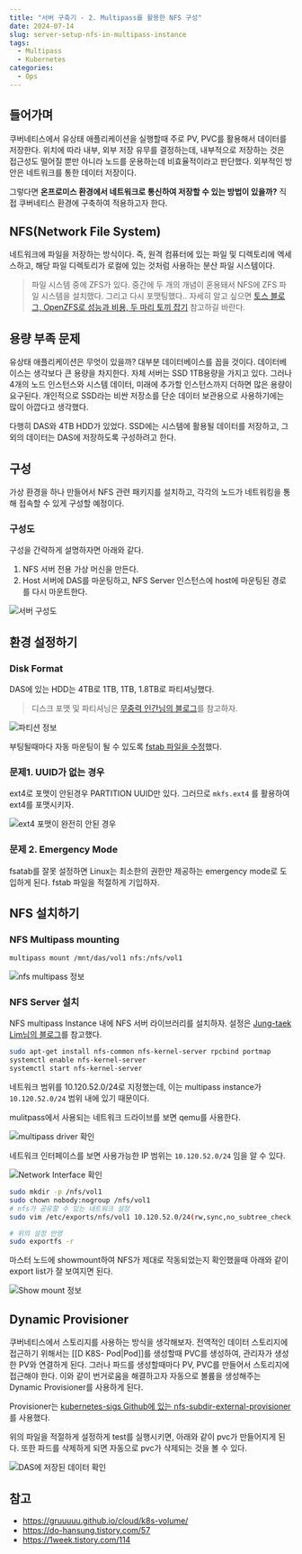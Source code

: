 ```yaml
---
title: "서버 구축기 - 2. Multipass를 활용한 NFS 구성"
date: 2024-07-14
slug: server-setup-nfs-in-multipass-instance
tags:
  - Multipass
  - Kubernetes
categories:
  - Ops
---
```


## 들어가며

쿠버네티스에서 유상태 애플리케이션을 실행할때 주로 PV, PVC를 활용해서 데이터를 저장한다. 위치에 따라 내부, 외부 저장 유무를 결정하는데, 내부적으로 저장하는 것은 접근성도 떨어질 뿐만 아니라 노드를 운용하는데 비효율적이라고 판단했다. 외부적인 방안은 네트워크를 통한 데이터 저장이다.

그렇다면 **온프로미스 환경에서 네트워크로 통신하여 저장할 수 있는 방법이 있을까?** 직접 쿠버네티스 환경에 구축하여 적용하고자 한다.

## NFS(Network File System)

네트워크에 파일을 저장하는 방식이다. 즉, 원격 컴퓨터에 있는 파일 및 디렉토리에 엑세스하고, 해당 파일 디렉토리가 로컬에 있는 것처럼 사용하는 분산 파일 시스템이다.

> 파일 시스템 중에 ZFS가 있다. 중간에 두 개의 개념이 혼용돼서 NFS에 ZFS 파일 시스템을 설치했다. 그리고 다시 포맷팅했다..
> 자세히 알고 싶으면 [토스 블로그, OpenZFS로 성능과 비용, 두 마리 토끼 잡기](https://toss.tech/article/engineering-note-8) 참고하길 바란다.

## 용량 부족 문제

유상태 애플리케이션은 무엇이 있을까? 대부분 데이터베이스를 꼽을 것이다. 데이터베이스는 생각보다 큰 용량을 차지한다. 자체 서버는 SSD 1TB용량을 가지고 있다. 그러나 4개의 노드 인스턴스와 시스템 데이터, 미래에 추가할 인스턴스까지 더하면 많은 용량이 요구된다. 개인적으로 SSD라는 비싼 저장소를 단순 데이터 보관용으로 사용하기에는 많이 아깝다고 생각했다.

다행히 DAS와 4TB HDD가 있었다. SSD에는 시스템에 활용될 데이터를 저장하고, 그 외의 데이터는 DAS에 저장하도록 구성하려고 한다.

## 구성

가상 환경을 하나 만들어서 NFS 관련 패키지를 설치하고, 각각의 노드가 네트워킹을 통해 접속할 수 있게 구성할 예정이다.

### 구성도

구성을 간략하게 설명하자면 아래와 같다.

1. NFS 서버 전용 가상 머신을 만든다.
2. Host 서버에 DAS를 마운팅하고, NFS Server 인스턴스에 host에 마운팅된 경로를 다시 마운트한다.

![서버 구성도](img1.png)

## 환경 설정하기

### Disk Format

DAS에 있는 HDD는 4TB로 1TB, 1TB, 1.8TB로 파티셔닝했다.

> 디스크 포맷 및 파티셔닝은 [무중력 인간님의 블로그](https://zero-gravity.tistory.com/297)를 참고하자.

![파티션 정보](img2.png)

부팅될때마다 자동 마운팅이 될 수 있도록 [fstab 파일을 수정](https://guide.ncloud-docs.com/docs/server-ts-fstab-vpc)했다.

### 문제1. UUID가 없는 경우

ext4로 포맷이 안된경우 PARTITION UUID만 있다. 그러므로 `mkfs.ext4` 를 활용하여 ext4를 포맷시키자.

![ext4 포맷이 완전히 안된 경우](img3.png)

### 문제 2. Emergency Mode

fsatab를 잘못 설정하면 Linux는 최소한의 권한만 제공하는 emergency mode로 도입하게 된다. fstab 파일을 적절하게 기입하자.

## NFS 설치하기

### NFS Multipass mounting

```bash
multipass mount /mnt/das/vol1 nfs:/nfs/vol1
```

![nfs multipass 정보](img4.png)

### NFS Server 설치

NFS multipass Instance 내에 NFS 서버 라이브러리를 설치하자. 설정은 [Jung-taek Lim님의 블로그](https://heartsavior.medium.com/%ED%98%B8%EC%8A%A4%ED%8A%B8-%EC%84%9C%EB%B2%84-ubuntu-20-04-%EC%97%90-nfs-%EB%A5%BC-%EC%84%A4%EC%A0%95%ED%95%98%EA%B3%A0-spark-on-kubernetes-%EC%97%90%EC%84%9C-%EB%8F%99%EC%A0%81%EC%9C%BC%EB%A1%9C-%EB%B3%BC%EB%A5%A8%EC%9D%84-%ED%95%A0%EB%8B%B9%EB%B0%9B%EA%B8%B0-6c80bc71e6ed)를 참고했다.

```bash
sudo apt-get install nfs-common nfs-kernel-server rpcbind portmap
systemctl enable nfs-kernel-server
systemctl start nfs-kernel-server

```

네트워크 범위를 10.120.52.0/24로 지정했는데, 이는 multipass instance가 `10.120.52.0/24` 범위 내에 있기 때문이다.

mulitpass에서 사용되는 네트워크 드라이브를 보면 qemu를 사용한다.

![multipass driver 확인](img6.png)

네트워크 인터페이스를 보면 사용가능한 IP 범위는 `10.120.52.0/24` 임을 알 수 있다.

![Network Interface 확인](img7.png)

```bash
sudo mkdir -p /nfs/vol1
sudo chown nobody:nogroup /nfs/vol1
# nfs가 공유할 수 있는 네트워크 설정
sudo vim /etc/exports/nfs/vol1 10.120.52.0/24(rw,sync,no_subtree_check,no_root_squash)

# 위의 설정 반영
sudo exportfs -r
```

마스터 노드에 showmount하여 NFS가 제대로 작동되었는지 확인했을때 아래와 같이 export list가 잘 보여지면 된다.

![Show mount 정보](img8.png)

## Dynamic Provisioner

쿠버네티스에서 스토리지를 사용하는 방식을 생각해보자. 전역적인 데이터 스토리지에 접근하기 위해서는 [[D K8S- Pod|Pod]]를 생성할때 PVC를 생성하여, 관리자가 생성한 PV와 연결하게 된다. 그러나 파드를 생성할때마다 PV, PVC를 만들어서 스토리지에 접근해야 한다. 이와 같이 번거로움을 해결하고자 자동으로 볼륨을 생성해주는 Dynamic Provisioner를 사용하게 된다.

Provisioner는 [kubernetes-sigs Github에 있는 nfs-subdir-external-provisioner](https://github.com/kubernetes-sigs/nfs-subdir-external-provisioner#with-helm)를 사용했다.

위의 파일을 적절하게 설정하게 test를 실행시키면, 아래와 같이 pvc가 만들어지게 된다. 또한 파드를 삭제하게 되면 자동으로 pvc가 삭제되는 것을 볼 수 있다.

![DAS에 저장된 데이터 확인](img9.png)

## 참고

- https://gruuuuu.github.io/cloud/k8s-volume/
- https://do-hansung.tistory.com/57
- https://1week.tistory.com/114

